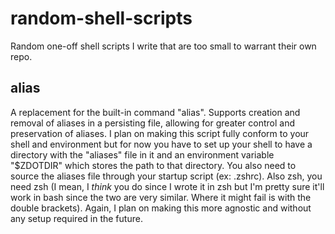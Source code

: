 # random-shell-scripts
Random one-off shell scripts I write that are too small to warrant their own repo.

## alias
A replacement for the built-in command "alias". Supports creation and removal of aliases in a persisting file, allowing for greater control and preservation of aliases. I plan on making this script fully conform to your shell and environment but for now you have to set up your shell to have a directory with the "aliases" file in it and an environment variable "$ZDOTDIR" which stores the path to that directory. You also need to source the aliases file through your startup script (ex: .zshrc). Also zsh, you need zsh (I mean, I *think* you do since I wrote it in zsh but I'm pretty sure it'll work in bash since the two are very similar. Where it might fail is with the double brackets). Again, I plan on making this more agnostic and without any setup required in the future.
